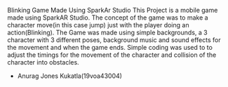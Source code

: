 Blinking Game Made Using SparkAr Studio
This Project is a mobile game made using SparkAR Studio. The concept of the game was to make a character move(in this case jump) just with the player doing an action(Blinking). The Game was made using simple backgrounds, a 3 character with 3 different poses, background music and sound effects for the movement and when the game ends. Simple coding was used to to adjust the timings for the movement of the character and collision of the character into obstacles.
- Anurag Jones Kukatla(19voa43004)
